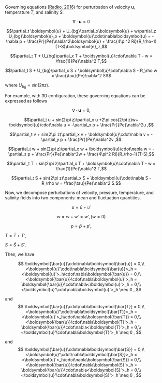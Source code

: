 Governing equations ([Radko, 2016](https://doi.org/10.1017/jfm.2016.547)) for perturbation of velocity $\boldsymbol{u}$, temperature $T$, and salinity $S$:

$$\nabla\cdot \textbf{u} = 0$$

$$\partial_t \boldsymbol{u} + U_{bg}\partial_x\boldsymbol{u} + w\partial_z U_{bg}\boldsymbol{e}_x + \boldsymbol{u}\cdot\nabla\boldsymbol{u} = -\nabla p + \frac{Pr}{Pe}\nabla^2\boldsymbol{u} + \frac{4\pi^2 Ri}{R_\rho-1}(T-S)\boldsymbol{e}_z,$$

$$\partial_t T + U_{bg}\partial_x T + \boldsymbol{u}\cdot\nabla T - w = \frac{1}{Pe}\nabla^2 T,$$

$$\partial_t S + U_{bg}\partial_x S + \boldsymbol{u}\cdot\nabla S - R_\rho w = \frac{\tau}{Pe}\nabla^2 S$$

where $U_{bg}=sin(2\pi z)$.

For example, with 3D configuration, these governing equations can be expressed as follows

$$\nabla\cdot \boldsymbol{u} = 0,$$

$$\partial_t u + sin(2\pi z)\partial_x u +2\pi cos(2\pi z)w+ \boldsymbol{u}\cdot\nabla u = -\partial_x p + \frac{Pr}{Pe}\nabla^2u ,$$

$$\partial_t v + sin(2\pi z)\partial_x v + \boldsymbol{u}\cdot\nabla v = -\partial_y p + \frac{Pr}{Pe}\nabla^2v ,$$

$$\partial_t w + sin(2\pi z)\partial_x w + \boldsymbol{u}\cdot\nabla w = -\partial_z p + \frac{Pr}{Pe}\nabla^2w + \frac{4\pi^2 Ri}{R_\rho-1}(T-S),$$

$$\partial_t T + sin(2\pi z)\partial_x T + \boldsymbol{u}\cdot\nabla T - w = \frac{1}{Pe}\nabla^2 T,$$

$$\partial_t S + sin(2\pi z)\partial_x S + \boldsymbol{u}\cdot\nabla S - R_\rho w = \frac{\tau}{Pe}\nabla^2 S.$$

Now, we decompose perturbations of velocity, pressure, temperature, and salinity fields into two components: mean and fluctuation quantities.

$$u = \bar{u}+u'$$

$$w = \bar{w}+w' = w', (\bar{w}=0)$$

$$p = \bar{p}+p',$$

$T = \bar{T}+T',$

$S = \bar{S}+S'.$

Then, we have

$$
\boldsymbol{\bar{u}}\cdot\nabla\boldsymbol{\bar{u}} = 0,\\
<\boldsymbol{u}'\cdot\nabla\boldsymbol{\bar{u}}>_h = <\boldsymbol{u}'>_h\cdot\nabla\boldsymbol{\bar{u}} = 0,\\
<\boldsymbol{\bar{u}}\cdot\nabla\boldsymbol{u}'>_h = \boldsymbol{\bar{u}}\cdot\nabla<\boldsymbol{u}'>_h = 0,\\
<\boldsymbol{u}'\cdot\nabla\boldsymbol{u}'>_h  \neq 0 ,
$$

and 
$$
\boldsymbol{\bar{u}}\cdot\nabla\boldsymbol{\bar{T}} = 0,\\
<\boldsymbol{u}'\cdot\nabla\boldsymbol{\bar{T}}>_h = <\boldsymbol{u}'>_h\cdot\nabla\boldsymbol{\bar{T}} = 0,\\
<\boldsymbol{\bar{u}}\cdot\nabla\boldsymbol{T}'>_h = \boldsymbol{\bar{u}}\cdot\nabla<\boldsymbol{T}'>_h = 0,\\
<\boldsymbol{u}'\cdot\nabla\boldsymbol{T}'>_h  \neq 0 ,
$$

and 
$$
\boldsymbol{\bar{u}}\cdot\nabla\boldsymbol{\bar{S}} = 0,\\
<\boldsymbol{u}'\cdot\nabla\boldsymbol{\bar{S}}>_h = <\boldsymbol{u}'>_h\cdot\nabla\boldsymbol{\bar{S}} = 0,\\
<\boldsymbol{\bar{u}}\cdot\nabla\boldsymbol{S}'>_h = \boldsymbol{\bar{u}}\cdot\nabla<\boldsymbol{S}'>_h = 0,\\
<\boldsymbol{u}'\cdot\nabla\boldsymbol{S}'>_h  \neq 0 ,
$$